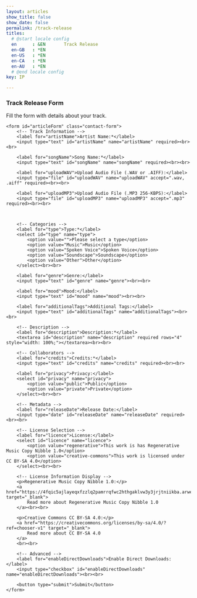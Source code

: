 ```yaml
---
layout: articles
show_title: false
show_date: false
permalink: /track-release
titles:
  # @start locale config
  en      : &EN       Track Release
  en-GB   : *EN
  en-US   : *EN
  en-CA   : *EN
  en-AU   : *EN
  # @end locale config
key: IP

---
```


<div class="p-5"></div>


<div class="form-container">
    <h3>Track Release Form</h3>
    <p>Fill the form with details about your track.</p>

    <form id="articleForm" class="contact-form">
        <!-- Track Information -->
        <label for="artistName">Artist Name:*</label>
        <input type="text" id="artistName" name="artistName" required><br><br>

        <label for="songName">Song Name:*</label>
        <input type="text" id="songName" name="songName" required><br><br>

        <label for="uploadWAV">Upload Audio File (.WAV or .AIFF):</label>
        <input type="file" id="uploadWAV" name="uploadWAV" accept=".wav, .aiff" required><br><br>

        <label for="uploadMP3">Upload Audio File (.MP3 256-KBPS):</label>
        <input type="file" id="uploadMP3" name="uploadMP3" accept=".mp3" required><br><br>



        <!-- Categories -->
        <label for="type">Type:*</label>
        <select id="type" name="type">
            <option value="">Please select a type</option>
            <option value="Music">Music</option>
            <option value="Spoken Voice">Spoken Voice</option>
            <option value="Soundscape">Soundscape</option>
            <option value="Other">Other</option>
        </select><br><br>

        <label for="genre">Genre:</label>
        <input type="text" id="genre" name="genre"><br><br>

        <label for="mood">Mood:</label>
        <input type="text" id="mood" name="mood"><br><br>

        <label for="additionalTags">Additional Tags:</label>
        <input type="text" id="additionalTags" name="additionalTags"><br><br>

        <!-- Description -->
        <label for="description">Description:*</label>
        <textarea id="description" name="description" required rows="4" style="width: 100%;"></textarea><br><br>

        <!-- Collaborators -->
        <label for="credits">Credits:*</label>
        <input type="text" id="credits" name="credits" required><br><br>

        <label for="privacy">Privacy:</label>
        <select id="privacy" name="privacy">
            <option value="public">Public</option>
            <option value="private">Private</option>
        </select><br><br>

        <!-- Metadata -->
        <label for="releaseDate">Release Date:</label>
        <input type="date" id="releaseDate" name="releaseDate" required><br><br>

        <!-- License Selection -->
        <label for="licence">License:</label>
        <select id="licence" name="licence">
            <option value="regenerative">This work is has Regenerative Music Copy Nibble 1.0</option>
            <option value="creative-commons">This work is licensed under CC BY-SA 4.0</option>
        </select><br><br>

        <!-- License Information Display -->
        <p>Regenerative Music Copy Nibble 1.0:</p>
        <a href="https://4fqic5ajlayeqxfzzlq2pamrrqfwc2hthgaklvw3y3jrjtniikba.arweave.net/4WCBdAlYMEhcucrhp4GRjAthaPM5gKXW28bTFM2oQoI" target="_blank">
            Read more about Regenerative Music Copy Nibble 1.0
        </a><br><br>

        <p>Creative Commons CC BY-SA 4.0:</p>
        <a href="https://creativecommons.org/licenses/by-sa/4.0/?ref=chooser-v1" target="_blank">
            Read more about CC BY-SA 4.0
        </a>
        <br><br>

        <!-- Advanced -->
        <label for="enableDirectDownloads">Enable Direct Downloads:</label>
        <input type="checkbox" id="enableDirectDownloads" name="enableDirectDownloads"><br><br>

        <button type="submit">Submit</button>
    </form>
</div>
